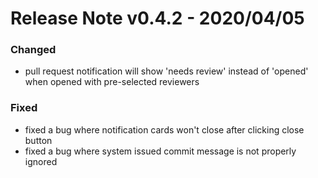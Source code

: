 # Release Note v0.4.2 - 2020/04/05

### Changed

* pull request notification will show 'needs review' instead of 'opened' when opened with pre-selected reviewers

### Fixed

* fixed a bug where notification cards won't close after clicking close button
* fixed a bug where system issued commit message is not properly ignored
